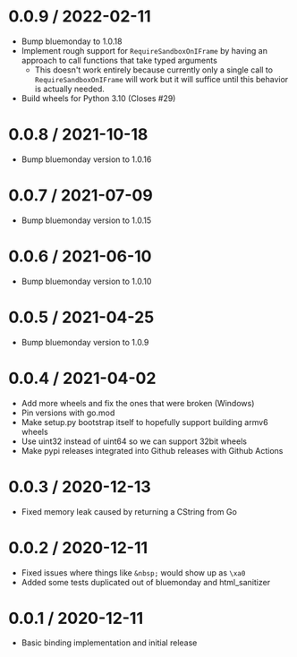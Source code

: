 # 0.0.9 / 2022-02-11

- Bump bluemonday to 1.0.18
- Implement rough support for `RequireSandboxOnIFrame` by having an approach to call functions that take typed arguments
  - This doesn't work entirely because currently only a single call to `RequireSandboxOnIFrame` will work but it will suffice until this behavior is actually needed.
- Build wheels for Python 3.10 (Closes #29)

# 0.0.8 / 2021-10-18

- Bump bluemonday version to 1.0.16

# 0.0.7 / 2021-07-09

- Bump bluemonday version to 1.0.15

# 0.0.6 / 2021-06-10

- Bump bluemonday version to 1.0.10

# 0.0.5 / 2021-04-25

- Bump bluemonday version to 1.0.9

# 0.0.4 / 2021-04-02

- Add more wheels and fix the ones that were broken (Windows)
- Pin versions with go.mod
- Make setup.py bootstrap itself to hopefully support building armv6 wheels
- Use uint32 instead of uint64 so we can support 32bit wheels
- Make pypi releases integrated into Github releases with Github Actions

# 0.0.3 / 2020-12-13

- Fixed memory leak caused by returning a CString from Go

# 0.0.2 / 2020-12-11

- Fixed issues where things like `&nbsp;` would show up as `\xa0`
- Added some tests duplicated out of bluemonday and html_sanitizer

# 0.0.1 / 2020-12-11

- Basic binding implementation and initial release
